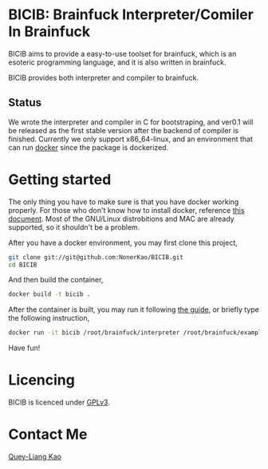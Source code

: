 BICIB: Brainfuck Interpreter/Comiler In Brainfuck
=================================================

BICIB aims to provide a easy-to-use toolset for brainfuck,
which is an esoteric programming language, and it is also written
in brainfuck.  

BICIB provides both interpreter and compiler to brainfuck.

## Status

We wrote the interpreter and compiler in C for bootstraping, 
and ver0.1 will be released as the first stable version after
the backend of compiler is finished.
Currently we only support x86_64-linux, and an environment
that can run [docker](https://github.com/docker/docker) since
the package is dockerized.

Getting started
===============

The only thing you have to make sure is that you have docker working 
properly.  For those who don't know how to install docker, reference
[this document](http://docs.docker.com/installation/).  Most of the 
GNU/Linux distrobitions and MAC are already supported, so it shouldn't
be a problem.

After you have a docker environment, you may first clone this project,
```bash
git clone git://git@github.com:NonerKao/BICIB.git
cd BICIB
```

And then build the container,
```bash
docker build -t bicib .
```

After the container is built, you may run it following [the guide](http://docs.docker.com/userguide/),
or briefly type the following instruction,
```bash
docker run -it bicib /root/brainfuck/interpreter /root/brainfuck/examples/hw.b
```

Have fun!

Licencing
=========

BICIB is licenced under [GPLv3](http://www.gnu.org/licenses/gpl-3.0.html).

Contact Me
==========

[Quey-Liang Kao](http://noner.scopelab.cs.nthu.edu.tw)
